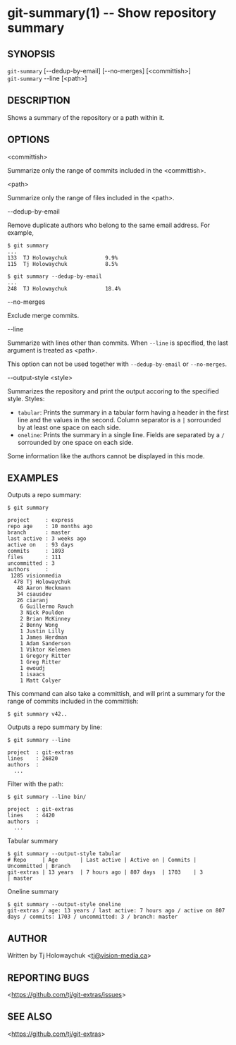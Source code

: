 git-summary(1) -- Show repository summary
=========================================

## SYNOPSIS

 `git-summary` [--dedup-by-email] [--no-merges] [&lt;committish&gt;]  
 `git-summary` --line [&lt;path&gt;]

## DESCRIPTION

Shows a summary of the repository or a path within it.

## OPTIONS

  &lt;committish&gt;

  Summarize only the range of commits included in the &lt;committish&gt;.

  &lt;path&gt;

  Summarize only the range of files included in the &lt;path&gt;.

  --dedup-by-email

  Remove duplicate authors who belong to the same email address.
  For example,

    $ git summary
    ...
    133  TJ Holowaychuk            9.9%
    115  Tj Holowaychuk            8.5%

    $ git summary --dedup-by-email
    ...
    248  TJ Holowaychuk            18.4%

  --no-merges

  Exclude merge commits.

  --line

  Summarize with lines other than commits.
  When `--line` is specified, the last argument is treated as &lt;path&gt;.

  This option can not be used together with `--dedup-by-email` or `--no-merges`.

  --output-style &lt;style&gt;

  Summarizes the repository and print the output accoring to the specified style. 
  Styles:
  * `tabular`: Prints the summary in a tabular form having a header in the 
               first line and the values in the second. Column separator is a `|` 
               sorrounded by at least one space on each side.
  * `oneline`: Prints the summary in a single line. Fields are separated by a `/`
               sorrounded by one space on each side.

  Some information like the authors cannot be displayed in this mode.

## EXAMPLES

  Outputs a repo summary:

    $ git summary

    project     : express
    repo age    : 10 months ago
    branch      : master
    last active : 3 weeks ago
    active on   : 93 days
    commits     : 1893
    files       : 111
    uncommitted : 3
    authors     :
     1285 visionmedia
      478 Tj Holowaychuk
       48 Aaron Heckmann
       34 csausdev
       26 ciaranj
        6 Guillermo Rauch
        3 Nick Poulden
        2 Brian McKinney
        2 Benny Wong
        1 Justin Lilly
        1 James Herdman
        1 Adam Sanderson
        1 Viktor Kelemen
        1 Gregory Ritter
        1 Greg Ritter
        1 ewoudj
        1 isaacs
        1 Matt Colyer

  This command can also take a committish, and will print a summary for the range
  of commits included in the committish:

    $ git summary v42..

  Outputs a repo summary by line:

    $ git summary --line

    project  : git-extras
    lines    : 26820
    authors  :
      ...

  Filter with the path:

    $ git summary --line bin/

    project  : git-extras
    lines    : 4420
    authors  :
      ...

  Tabular summary

    $ git summary --output-style tabular
    # Repo     | Age       | Last active | Active on | Commits | Uncommitted | Branch
    git-extras | 13 years  | 7 hours ago | 807 days  | 1703    | 3           | master

  Oneline summary

    $ git summary --output-style oneline
    git-extras / age: 13 years / last active: 7 hours ago / active on 807 days / commits: 1703 / uncommitted: 3 / branch: master

## AUTHOR

Written by Tj Holowaychuk &lt;<tj@vision-media.ca>&gt;

## REPORTING BUGS

&lt;<https://github.com/tj/git-extras/issues>&gt;

## SEE ALSO

&lt;<https://github.com/tj/git-extras>&gt;
